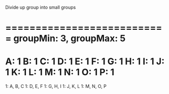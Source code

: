 
Divide up group into small groups

===========================
groupMin: 3, groupMax: 5
===========================
A: 1
B: 1
C: 1
D: 1
E: 1
F: 1
G: 1
H: 1
I: 1
J: 1
K: 1
L: 1
M: 1
N: 1
O: 1
P: 1
===========================
1: A, B, C
1: D, E, F
1: G, H, I
1: J, K, L
1: M, N, O, P
